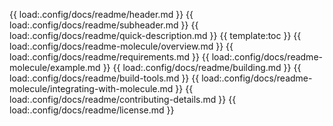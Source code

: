 {{ load:.config/docs/readme/header.md }}
{{ load:.config/docs/readme/subheader.md }}
{{ load:.config/docs/readme/quick-description.md }}
{{ template:toc }}
{{ load:.config/docs/readme-molecule/overview.md }}
{{ load:.config/docs/readme/requirements.md }}
{{ load:.config/docs/readme-molecule/example.md }}
{{ load:.config/docs/readme/building.md }}
{{ load:.config/docs/readme/build-tools.md }}
{{ load:.config/docs/readme-molecule/integrating-with-molecule.md }}
{{ load:.config/docs/readme/contributing-details.md }}
{{ load:.config/docs/readme/license.md }}
